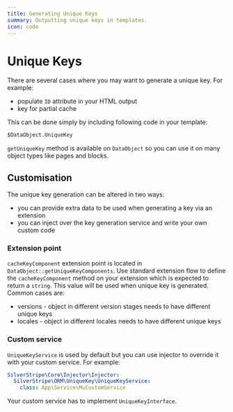 ```yaml
---
title: Generating Unique Keys
summary: Outputting unique keys in templates.
icon: code
---
```


# Unique Keys

There are several cases where you may want to generate a unique key. For example:

* populate `ID` attribute in your HTML output
* key for partial cache

This can be done simply by including following code in your template:

```ss
$DataObject.UniqueKey
```

`getUniqueKey` method is available on `DataObject` so you can use it on many object types like pages and blocks.

## Customisation

The unique key generation can be altered in two ways:

* you can provide extra data to be used when generating a key via an extension
* you can inject over the key generation service and write your own custom code

### Extension point

`cacheKeyComponent` extension point is located in `DataObject::getUniqueKeyComponents`.
Use standard extension flow to define the  `cacheKeyComponent` method on your extension which is expected to return a `string`.
This value will be used when unique key is generated. Common cases are:

* versions - object in different version stages needs to have different unique keys
* locales - object in different locales needs to have different unique keys

### Custom service

`UniqueKeyService` is used by default but you can use injector to override it with your custom service. For example:

```yaml
SilverStripe\Core\Injector\Injector:
  SilverStripe\ORM\UniqueKey\UniqueKeyService:
    class: App\Service\MuCustomService
```

Your custom service has to implement `UniqueKeyInterface`.
